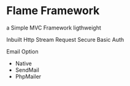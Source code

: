 <h1>Flame Framework</h1>

a Simple MVC Framework ligthweight

Inbuilt Http Stream Request
Secure Basic Auth 

Email Option
- Native
- SendMail
- PhpMailer
